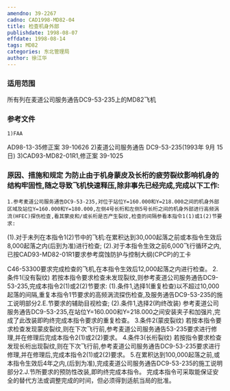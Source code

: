 ```yaml
---
amendno: 39-2267
cadno: CAD1998-MD82-04
title: 检查机身外部
publishdate: 1998-08-07
effdate: 1998-08-14
tags: MD82
categories: 东北管理局
author: 徐江华
---
```


### 适用范围 
所有列在麦道公司服务通告DC9-53-235上的MD82飞机

<!--more-->
### 参考文件
    1)FAA 
AD98-13-35修正案 39-10626 
    2)麦道公司服务通告 DC9-53-235(1993年 9月 15日) 
3)CAD93-MD82-01R1,修正案 39-1025 

### 原因、措施和规定 为防止由于机身蒙皮及长桁的疲劳裂纹影响机身的结构牢固性,随之导致飞机快速释压,除非事先已经完成,完成以下工作: 
    1.参考麦道公司服务通告DC9-53-235,对位于站位Y=160.000和Y=218.000之间的机身外部区域及站位Y=160.000和Y=180.000,左侧4号长桁和左侧5号长桁之间的机身外部进行高频涡流(HFEC)探伤检查,看其蒙皮和/或长桁是否产生裂纹,检查的间隔参看本指令1(1)或1(2)节要求: 
   (1).对于未列在本指令1(2)节中的飞机:在累积达到30,000起落之前或本指令生效后8,000起落之内(后到为准)进行检查; 
(2).对于本指令生效之前6,000飞行循环之内,已按CAD93-MD82-01R1要求参考腐蚀防护与控制大纲(CPCP)的工卡

  
C46-53300要求完成检查的飞机,在本指令生效后12,000起落之内进行检查。 
    2.条件1(没有裂纹) 
    若按本指令要求检查未发现裂纹,则参考麦道公司服务通告DC9-53-235,完成本指令2(1)或2(2)节要求: 
    (1).条件1,选择1(重复检查)以不超过10,000起落的间隔,重复本指令1节要求的高频涡流探伤检查,及服务通告DC9-53-235的施工说明部分2.E.节要求的辅助目视检查; 
(2).条件1,选择2(昀终改装) 
    参考麦道公司服务通告DC9-53-235,在站位Y=160.000和Y=218.000之间安装夹子和加强片,完成了此改装即昀终完成本指令要求的重复检查。 
    3.条件2(蒙皮裂纹) 
    若按本指令要求检查发现蒙皮裂纹,则在下次飞行前,参考麦道公司服务通告53-235要求进行修理,并在修理后完成本指令2(1)或2(2)要求。 
    4.条件3(长桁裂纹) 
    若按指令要求检查发现长桁出现裂纹,则在下次飞行前,参考麦道公司服务通告DC9-53-235要求进行修理,并在修理后,完成本指令2(1)或2(2)要求。 
    5.在累积达到100,000起落之前,或本指令生效后4年之内,(后到为准),完成麦道公司服务通告DC9-53-235的施工说明部分2.J.节所要求的预防性改装,即昀终完成本指令。 
    完成本指令可采取能保证安全的替代方法或调整完成的时间，但必须得到适航当局的批准。
